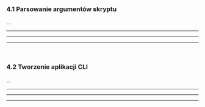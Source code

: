 ### 4.1 Parsowanie argumentów skryptu
...

---
---
---
&nbsp;
### 4.2 Tworzenie aplikacji CLI
...

---
---
---
&nbsp;
